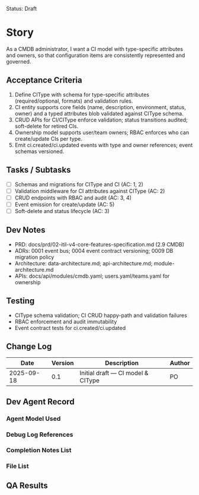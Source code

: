 Status: Draft

# Story
As a CMDB administrator,
I want a CI model with type-specific attributes and owners,
so that configuration items are consistently represented and governed.

## Acceptance Criteria
1. Define CIType with schema for type-specific attributes (required/optional, formats) and validation rules.
2. CI entity supports core fields (name, description, environment, status, owner) and a typed attributes blob validated against CIType schema.
3. CRUD APIs for CI/CIType enforce validation; status transitions audited; soft-delete for retired CIs.
4. Ownership model supports user/team owners; RBAC enforces who can create/update CIs per type.
5. Emit ci.created/ci.updated events with type and owner references; event schemas versioned.

## Tasks / Subtasks
- [ ] Schemas and migrations for CIType and CI (AC: 1, 2)
- [ ] Validation middleware for CI attributes against CIType (AC: 2)
- [ ] CRUD endpoints with RBAC and audit (AC: 3, 4)
- [ ] Event emission for create/update (AC: 5)
- [ ] Soft-delete and status lifecycle (AC: 3)

## Dev Notes
- PRD: docs/prd/02-itil-v4-core-features-specification.md (2.9 CMDB)
- ADRs: 0001 event bus; 0004 event contract versioning; 0009 DB migration policy
- Architecture: data-architecture.md; api-architecture.md; module-architecture.md
- APIs: docs/api/modules/cmdb.yaml; users.yaml/teams.yaml for ownership

## Testing
- CIType schema validation; CI CRUD happy-path and validation failures
- RBAC enforcement and audit immutability
- Event contract tests for ci.created/ci.updated

## Change Log
| Date       | Version | Description                                | Author |
|------------|---------|--------------------------------------------|--------|
| 2025-09-18 | 0.1     | Initial draft — CI model & CIType          | PO     |

## Dev Agent Record

### Agent Model Used
<record at implementation time>

### Debug Log References
<links at implementation time>

### Completion Notes List
<notes at implementation time>

### File List
<files at implementation time>

## QA Results
<QA to fill>

